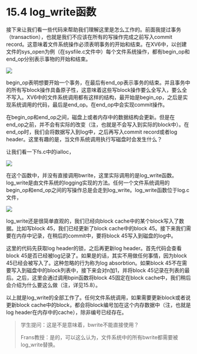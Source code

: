 # 15.4 log\_write函数

接下来让我们看一些代码来帮助我们理解这里是怎么工作的。前面我提过事务（transaction），也就是我们不应该在所有的写操作完成之前写入commit record。这意味着文件系统操作必须表明事务的开始和结束。在XV6中，以创建文件的sys\_open为例（在sysfile.c文件中）每个文件系统操作，都有begin\_op和end\_op分别表示事物的开始和结束。

![](<../.gitbook/assets/image (548).png>)

begin\_op表明想要开始一个事务，在最后有end\_op表示事务的结束。并且事务中的所有写block操作具备原子性，这意味着这些写block操作要么全写入，要么全不写入。XV6中的文件系统调用都有这样的结构，最开始是begin\_op，之后是实现系统调用的代码，最后是end\_op。在end\_op中会实现commit操作。

在begin\_op和end\_op之间，磁盘上或者内存中的数据结构会更新。但是在end\_op之前，并不会有实际的改变（注，也就是不会写入到实际的block中）。在end\_op时，我们会将数据写入到log中，之后再写入commit record或者log header。这里有趣的是，当文件系统调用执行写磁盘时会发生什么？

让我们看一下fs.c中的ialloc，

![](<../.gitbook/assets/image (415).png>)

在这个函数中，并没有直接调用bwrite，这里实际调用的是log\_write函数。log\_write是由文件系统的logging实现的方法。任何一个文件系统调用的begin\_op和end\_op之间的写操作总是会走到log\_write。log\_write函数位于log.c文件，

![](<../.gitbook/assets/image (443).png>)

log\_write还是很简单直观的，我们已经向block cache中的某个block写入了数据。比如写block 45，我们已经更新了block cache中的block 45。接下来我们需要在内存中记录，在稍后的commit中，要将block 45写入到磁盘的log中。

这里的代码先获取log header的锁，之后再更新log header。首先代码会查看block 45是否已经被log记录了。如果是的话，其实不用做任何事情，因为block 45已经会被写入了。这种忽略的行为称为log absorbtion。如果block 45不在需要写入到磁盘中的block列表中，接下来会对n加1，并将block 45记录在列表的最后。之后，这里会通过调用bpin函数将block 45固定在block cache中，我们稍后会介绍为什么要这么做（注，详见15.8）。

以上就是log\_write的全部工作了。任何文件系统调用，如果需要更新block或者说更新block cache中的block，都会将block编号加在这个内存数据中（注，也就是log header在内存中的cache），除非编号已经存在。

> 学生提问：这是不是意味着，bwrite不能直接使用？
>
> Frans教授：是的，可以这么认为，文件系统中的所有bwrite都需要被log\_write替换。
